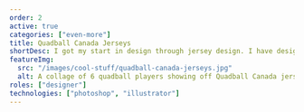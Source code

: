 ```yaml
---
order: 2
active: true
categories: ["even-more"]
title: Quadball Canada Jerseys
shortDesc: I got my start in design through jersey design. I have designed 4 iterations of Quadball Canada's jersey since 2014.
featureImg:
  src: "/images/cool-stuff/quadball-canada-jerseys.jpg"
  alt: A collage of 6 quadball players showing off Quadball Canada jerseys.
roles: ["designer"]
technologies: ["photoshop", "illustrator"]
---
```

